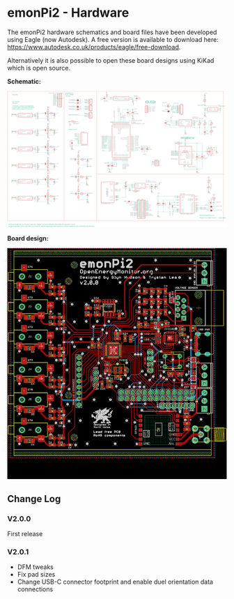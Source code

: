 # emonPi2 - Hardware

The emonPi2 hardware schematics and board files have been developed using Eagle (now Autodesk). A free version is available to download here: https://www.autodesk.co.uk/products/eagle/free-download.

Alternatively it is also possible to open these board designs using KiKad which is open source.

**Schematic:**

![schematic.png](schematic.png)

**Board design:**

![board](board.png)

## Change Log 



### V2.0.0

First release 

### V2.0.1

- DFM tweaks 
- Fix pad sizes 
- Change USB-C connector footprint and enable duel orientation data connections 

